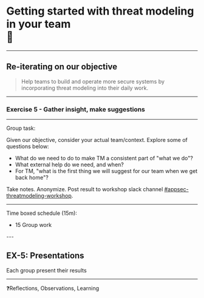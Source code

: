 <!-- .slide: data-background-image="./content/images/appsec-icon.svg" data-background-size="7%" data-background-position="right 2% top 2%"-->
<!-- markdownlint-disable MD041 MD033-->

# Getting started with threat modeling in your team </br>🏡

---

## Re-iterating on our objective

>Help teams to build and operate more secure systems by incorporating threat modeling into their daily work.

---

### Exercise 5 - Gather insight, make suggestions

<hr>

<div align="left"><!-- .element: style="font-size:0.6em"-->

Group task:

Given our objective, consider your actual team/context. Explore some of questions below:

- What do we need to do to make TM a consistent part of "what we do"?
- What external help do we need, and when?
- For TM, "what is the first thing we will suggest for our team when we get back home"?

Take notes. Anonymize. Post result to workshop slack channel [#appsec-threatmodeling-workshop](https://equinor.slack.com/archives/C046T5B84P4).

<hr>

Time boxed schedule (15m):

- 15 Group work

</div>
---

## EX-5: Presentations

Each group present their results

<hr>

❓Reflections, Observations, Learning
